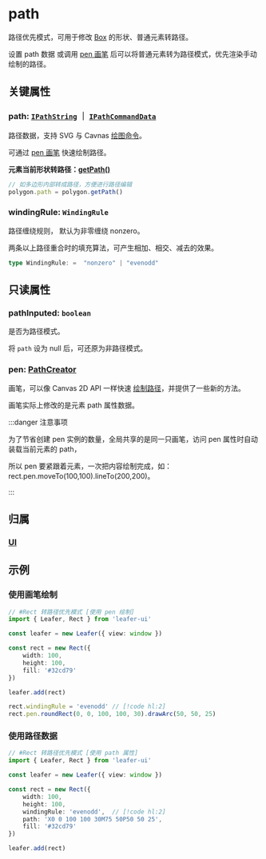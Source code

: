 <script setup>
import Case from '/component/Case.vue'
</script>

# path

路径优先模式，可用于修改 [Box](/reference/display/Box.md) 的形状、普通元素转路径。

设置 path 数据 或调用 [pen 画笔](#pen-pathcreator) 后可以将普通元素转为路径模式，优先渲染手动绘制的路径。

## 关键属性

### path: [`IPathString`](/reference/interface/ui/PathData.md#ipathstring) ｜ [`IPathCommandData`](/reference/interface/ui/PathData.md)

路径数据，支持 SVG 与 Cavnas [绘图命令](/reference/interface/ui/PathData.md)。

可通过 [pen 画笔](#pen-pathcreator) 快速绘制路径。

**元素当前形状转路径：[getPath()](/reference/UI/getPath.md)**

```ts
// 如多边形内部转成路径，方便进行路径编辑
polygon.path = polygon.getPath()
```

### windingRule: `WindingRule`

路径缠绕规则， 默认为非零缠绕 nonzero。

两条以上路径重合时的填充算法，可产生相加、相交、减去的效果。

```ts
type WindingRule: =  "nonzero" | "evenodd"
```

## 只读属性

### pathInputed: `boolean`

是否为路径模式。

将 `path` 设为 null 后，可还原为非路径模式。

### pen: [PathCreator](/reference/path/PathCreator.md)

画笔，可以像 Canvas 2D API 一样快速 [绘制路径](/reference/path/PathCreator.md)，并提供了一些新的方法。

画笔实际上修改的是元素 path 属性数据。

:::danger 注意事项

为了节省创建 pen 实例的数量，全局共享的是同一只画笔，访问 pen 属性时自动装载当前元素的 path，

所以 pen 要紧跟着元素，一次把内容绘制完成，如：rect.pen.moveTo(100,100).lineTo(200,200)。

:::

## 归属

### [UI](/reference/display/UI.md)

## 示例

<case name="Rect" index=6 editor=false></case>

### 使用画笔绘制

```ts
// #Rect 转路径优先模式 [使用 pen 绘制]
import { Leafer, Rect } from 'leafer-ui'

const leafer = new Leafer({ view: window })

const rect = new Rect({
    width: 100,
    height: 100,
    fill: '#32cd79'
})

leafer.add(rect)

rect.windingRule = 'evenodd' // [!code hl:2] 
rect.pen.roundRect(0, 0, 100, 100, 30).drawArc(50, 50, 25)

```

### 使用路径数据

```ts
// #Rect 转路径优先模式 [使用 path 属性]
import { Leafer, Rect } from 'leafer-ui'

const leafer = new Leafer({ view: window })

const rect = new Rect({
    width: 100,
    height: 100,
    windingRule: 'evenodd',  // [!code hl:2] 
    path: 'X0 0 100 100 30M75 50P50 50 25',
    fill: '#32cd79'
})

leafer.add(rect)

```
